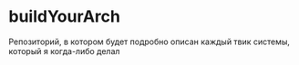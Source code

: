 # buildYourArch
Репозиторий, в котором будет подробно описан каждый твик системы, который я когда-либо делал
